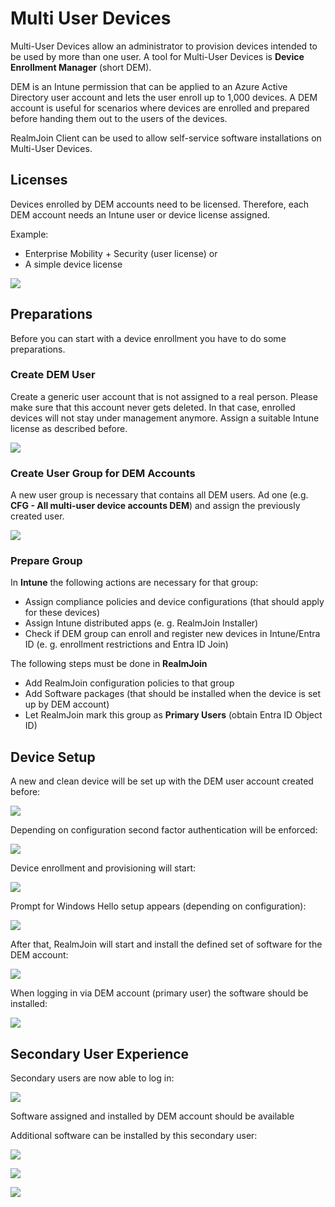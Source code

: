 # Multi User Devices

Multi-User Devices allow an administrator to provision devices intended to be used by more than one user. A tool for Multi-User Devices is **Device Enrollment Manager** (short DEM).

DEM is an Intune permission that can be applied to an Azure Active Directory user account and lets the user enroll up to 1,000 devices. A DEM account is useful for scenarios where devices are enrolled and prepared before handing them out to the users of the devices.

RealmJoin Client can be used to allow self-service software installations on Multi-User Devices.

## Licenses

Devices enrolled by DEM accounts need to be licensed. Therefore, each DEM account needs an Intune user or device license assigned.

Example:

* Enterprise Mobility + Security (user license) or
* A simple device license

![](<../../.gitbook/assets/spaces\_-LoFsqW9gZ0AjMnSuPaT\_uploads\_git-blob-47c2a54892a3e4fa7b50f6cc14d1c3fb376dcefb\_dem1 (1).png>)

## Preparations

Before you can start with a device enrollment you have to do some preparations.

### Create DEM User

Create a generic user account that is not assigned to a real person. Please make sure that this account never gets deleted. In that case, enrolled devices will not stay under management anymore. Assign a suitable Intune license as described before.

![](<../../.gitbook/assets/spaces\_-LoFsqW9gZ0AjMnSuPaT\_uploads\_git-blob-d9ea0b7aef42bb8e641fd934ae909a57f19a7b92\_dem2 (1).png>)

### Create User Group for DEM Accounts

A new user group is necessary that contains all DEM users. Ad one (e.g. **CFG - All multi-user device accounts DEM**) and assign the previously created user.

![](<../../.gitbook/assets/spaces\_-LoFsqW9gZ0AjMnSuPaT\_uploads\_git-blob-aa7ab331b291cec2a175fc45db6c7d114c817fa7\_dem3 (1) (1).png>)

### Prepare Group

In **Intune** the following actions are necessary for that group:

* Assign compliance policies and device configurations (that should apply for these devices)
* Assign Intune distributed apps (e. g. RealmJoin Installer)
* Check if DEM group can enroll and register new devices in Intune/Entra ID (e. g. enrollment restrictions and Entra ID Join)

The following steps must be done in **RealmJoin**

* Add RealmJoin configuration policies to that group
* Add Software packages (that should be installed when the device is set up by DEM account)
* Let RealmJoin mark this group as **Primary Users** (obtain Entra ID Object ID)

## Device Setup

A new and clean device will be set up with the DEM user account created before:

![](<../../.gitbook/assets/spaces\_-LoFsqW9gZ0AjMnSuPaT\_uploads\_git-blob-578ad5cd4ba355fca1a666221331513599318cfa\_dem5 (1).png>)

Depending on configuration second factor authentication will be enforced:

![](<../../.gitbook/assets/spaces\_-LoFsqW9gZ0AjMnSuPaT\_uploads\_git-blob-02a403937e7746d021079b8e52cef29d6145c65c\_dem6 (1).png>)

Device enrollment and provisioning will start:

![](<../../.gitbook/assets/spaces\_-LoFsqW9gZ0AjMnSuPaT\_uploads\_git-blob-ee84cba5c366ade4e57c27b5f0c868d7968dae9e\_dem7 (1) (1) (1) (1) (1).png>)

Prompt for Windows Hello setup appears (depending on configuration):

![](<../../.gitbook/assets/spaces\_-LoFsqW9gZ0AjMnSuPaT\_uploads\_git-blob-d2f944ba10dc06d977c35583d9c123b972fa1265\_dem8 (1) (1).png>)

After that, RealmJoin will start and install the defined set of software for the DEM account:

![](<../../.gitbook/assets/spaces\_-LoFsqW9gZ0AjMnSuPaT\_uploads\_git-blob-db3e50950cdc154e9a54dd6f26280cee04d69a3e\_dem9 (1).png>)

When logging in via DEM account (primary user) the software should be installed:

![](<../../.gitbook/assets/spaces\_-LoFsqW9gZ0AjMnSuPaT\_uploads\_git-blob-f59dd6e4b4073ec8485a48bb7a23bb0266f0f0ed\_dem10 (1).png>)

## Secondary User Experience

Secondary users are now able to log in:

![](<../../.gitbook/assets/spaces\_-LoFsqW9gZ0AjMnSuPaT\_uploads\_git-blob-5bae77229a33711fec36d362ca64e15572695694\_dem11 (1).png>)

Software assigned and installed by DEM account should be available

Additional software can be installed by this secondary user:

![](<../../.gitbook/assets/spaces\_-LoFsqW9gZ0AjMnSuPaT\_uploads\_git-blob-00a6e4efde40c57f2ac2d4694ce3e3139fd21c11\_dem13 (1).png>)

![](<../../.gitbook/assets/spaces\_-LoFsqW9gZ0AjMnSuPaT\_uploads\_git-blob-3e07ce7d949c749c80ed39867bf0f030fc5a5d63\_dem14 (1).png>)

![](<../../.gitbook/assets/spaces\_-LoFsqW9gZ0AjMnSuPaT\_uploads\_git-blob-c83bb44f418d491bbe9ea18e1675b8efeb872148\_dem15 (1).png>)
